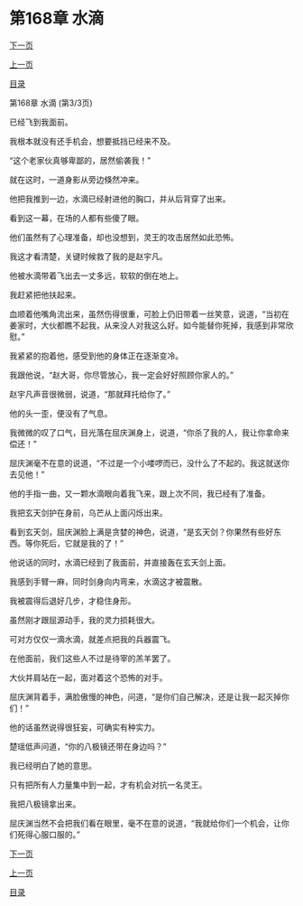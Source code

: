 <h1>第168章    水滴</h1>
            <div><p><a href="./0504_%E7%AC%AC169%E7%AB%A0_%E5%89%91%E7%97%95.md">下一页</a></p><p><a href="./0502_%E7%AC%AC168%E7%AB%A0_%E6%B0%B4%E6%BB%B4.md">上一页</a></p><p><a href="../">目录</a></p></div>
            <div><p>第168章    水滴 (第3/3页)</p><p>已经飞到我面前。</p><p>我根本就没有还手机会，想要抵挡已经来不及。</p><p>“这个老家伙真够卑鄙的，居然偷袭我！”</p><p>就在这时，一道身影从旁边倏然冲来。</p><p>他把我推到一边，水滴已经射进他的胸口，并从后背穿了出来。</p><p>看到这一幕，在场的人都有些傻了眼。</p><p>他们虽然有了心理准备，却也没想到，灵王的攻击居然如此恐怖。</p><p>我这才看清楚，关键时候救了我的是赵宇凡。</p><p>他被水滴带着飞出去一丈多远，软软的倒在地上。</p><p>我赶紧把他扶起来。</p><p>血顺着他嘴角流出来，虽然伤得很重，可脸上仍旧带着一丝笑意，说道，“当初在姜家时，大伙都瞧不起我，从来没人对我这么好。如今能替你死掉，我感到非常欣慰。”</p><p>我紧紧的抱着他，感受到他的身体正在逐渐变冷。</p><p>我跟他说，“赵大哥，你尽管放心，我一定会好好照顾你家人的。”</p><p>赵宇凡声音很微弱，说道，“那就拜托给你了。”</p><p>他的头一歪，便没有了气息。</p><p>我微微的叹了口气，目光落在屈庆渊身上，说道，“你杀了我的人，我让你拿命来偿还！”</p><p>屈庆渊毫不在意的说道，“不过是一个小喽啰而已，没什么了不起的。我这就送你去见他！”</p><p>他的手指一曲，又一颗水滴眼向着我飞来，跟上次不同，我已经有了准备。</p><p>我把玄天剑护在身前，乌芒从上面闪烁出来。</p><p>看到玄天剑，屈庆渊脸上满是贪婪的神色，说道，“是玄天剑？你果然有些好东西。等你死后，它就是我的了！”</p><p>他说话的同时，水滴已经到了我面前，并直接轰在玄天剑上面。</p><p>我感到手臂一麻，同时剑身向内弯来，水滴这才被震散。</p><p>我被震得后退好几步，才稳住身形。</p><p>虽然刚才跟屈源动手，我的灵力损耗很大。</p><p>可对方仅仅一滴水滴，就差点把我的兵器震飞。</p><p>在他面前，我们这些人不过是待宰的羔羊罢了。</p><p>大伙并肩站在一起，面对着这个恐怖的对手。</p><p>屈庆渊背着手，满脸傲慢的神色，问道，“是你们自己解决，还是让我一起灭掉你们！”</p><p>他的话虽然说得很狂妄，可确实有种实力。</p><p>楚瑶低声问道，“你的八极镜还带在身边吗？”</p><p>我已经明白了她的意思。</p><p>只有把所有人力量集中到一起，才有机会对抗一名灵王。</p><p>我把八极镜拿出来。</p><p>屈庆渊当然不会把我们看在眼里，毫不在意的说道，“我就给你们一个机会，让你们死得心服口服的。”</p></div>
            <div><p><a href="./0504_%E7%AC%AC169%E7%AB%A0_%E5%89%91%E7%97%95.md">下一页</a></p><p><a href="./0502_%E7%AC%AC168%E7%AB%A0_%E6%B0%B4%E6%BB%B4.md">上一页</a></p><p><a href="../">目录</a></p></div>
